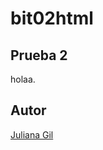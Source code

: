 # bit02html
## Prueba 2
holaa.
## Autor
[Juliana Gil](https://www.google.com/url?sa=i&url=https%3A%2F%2Fes.wikipedia.org%2Fwiki%2FFelis_silvestris_catus&psig=AOvVaw3u2zaO2V5TGtSEbP6zY35Y&ust=1667439058451000&source=images&cd=vfe&ved=0CA0QjRxqFwoTCIiwh9msjvsCFQAAAAAdAAAAABAD)
